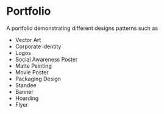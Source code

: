 # Portfolio
A portfolio demonstrating different designs patterns such as
- Vector Art
- Corporate identity
- Logos
- Social Awareness Poster
- Matte Painting
- Movie Poster
- Packaging Design
- Standee
- Banner
- Hoarding
- Flyer
